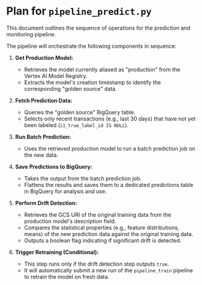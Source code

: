 # Plan for `pipeline_predict.py`

This document outlines the sequence of operations for the prediction and monitoring pipeline.

The pipeline will orchestrate the following components in sequence:

1.  **Get Production Model:**
    *   Retrieves the model currently aliased as "production" from the Vertex AI Model Registry.
    *   Extracts the model's creation timestamp to identify the corresponding "golden source" data.

2.  **Fetch Prediction Data:**
    *   Queries the "golden source" BigQuery table.
    *   Selects only recent transactions (e.g., last 30 days) that have not yet been labeled (`i1_true_label_id IS NULL`).

3.  **Run Batch Prediction:**
    *   Uses the retrieved production model to run a batch prediction job on the new data.

4.  **Save Predictions to BigQuery:**
    *   Takes the output from the batch prediction job.
    *   Flattens the results and saves them to a dedicated predictions table in BigQuery for analysis and use.

5.  **Perform Drift Detection:**
    *   Retrieves the GCS URI of the original training data from the production model's description field.
    *   Compares the statistical properties (e.g., feature distributions, means) of the new prediction data against the original training data.
    *   Outputs a boolean flag indicating if significant drift is detected.

6.  **Trigger Retraining (Conditional):**
    *   This step runs only if the drift detection step outputs `true`.
    *   It will automatically submit a new run of the `pipeline_train` pipeline to retrain the model on fresh data.
